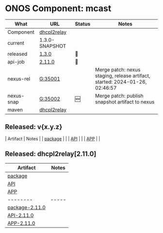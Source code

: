 ONOS Component: mcast
=====================

| What | URL | Status | Notes |
| ---- | --- | ------ | ----- |
| Component  | [dhcpl2relay](https://gerrit.opencord.org/plugins/gitiles/dhcpl2relay) | | |
| current    | 1.3.0-SNAPSHOT | | |    
| released   | [1.3.0](https://mvnrepository.com/artifact/org.opencord/dhcpl2relay) | :hammer: | |
| api-job    | [2.11.0](https://jenkins.opencord.org/job/onos-app-release/306/console) | :hammer: | |
| nexus-rel  | [G:35001](https://gerrit.opencord.org/c/dhcpl2relay/+/35001) | | Merge patch: nexus staging, release artifact, started: 2024-01-26, 02:46:57 |
| nexus-snap | [G:35002](https://gerrit.opencord.org/c/dhcpl2relay/+/35002) | :new: | Merge patch: publish snapshot artifact to nexus |
| maven      | [dhcpl2relay](https://mvnrepository.com/artifact/org.opencord/dhcpl2relay) | | | Release staged on nexus, publishing to mvc |

## Released: v{x.y.z}

| Artifact | Notes |
| [package](https://mvnrepository.com/artifact/org.opencord/{pkg}/{ver}) | |
| [API](https://mvnrepository.com/artifact/org.opencord/{pkg}-api/{ver}) | |
| [APP](https://mvnrepository.com/artifact/org.opencord/{pkg}-app/{ver}) | |


## Released: dhcpl2relay[2.11.0]

| Artifact | Notes |
| -------- | ----- |
| [package](https://mvnrepository.com/artifact/org.opencord/dhcpl2relay) | |
| [API](https://mvnrepository.com/artifact/org.opencord/dhcpl2relay-api) | |
| [APP](https://mvnrepository.com/artifact/org.opencord/dhcpl2relay-app) | |
| -------- | ----- |
| [package-2.11.0](https://mvnrepository.com/artifact/org.opencord/dhcpl2relay/2.11.0) | |
| [API-2.11.0](https://mvnrepository.com/artifact/org.opencord/dhcpl2relay-api/2.11.0) | |
| [APP-2.11.0](https://mvnrepository.com/artifact/org.opencord/dhcpl2relay-app/2.11.0) | |

